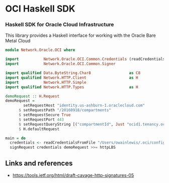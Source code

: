# OCI Haskell SDK

### Haskell SDK for Oracle Cloud Infrastructure

This library provides a Haskell interface for working with the Oracle Bare Metal Cloud

```haskell
module Network.Oracle.OCI where

import           Network.Oracle.OCI.Common.Credentials (readCredentialsFromFile)
import           Network.Oracle.OCI.Common.Signer

import qualified Data.ByteString.Char8                 as C8
import qualified Network.HTTP.Client                   as H
import           Network.HTTP.Simple
import qualified Network.HTTP.Types                    as H

demoRequest :: H.Request
demoRequest =
        setRequestHost "identity.us-ashburn-1.oraclecloud.com"
      $ setRequestPath "/20160918/compartments"
      $ setRequestSecure True
      $ setRequestPort 443
      $ setRequestQueryString [("compartmentId", Just "ocid1.tenancy.oc1..")]
      $ H.defaultRequest

main = do
  credentials <- readCredentialsFromFile "/Users/owainlewis/.oci/config" "DEFAULT"
  signRequest credentials demoRequest >>= httpLBS
```

## Links and references

* https://tools.ietf.org/html/draft-cavage-http-signatures-05

